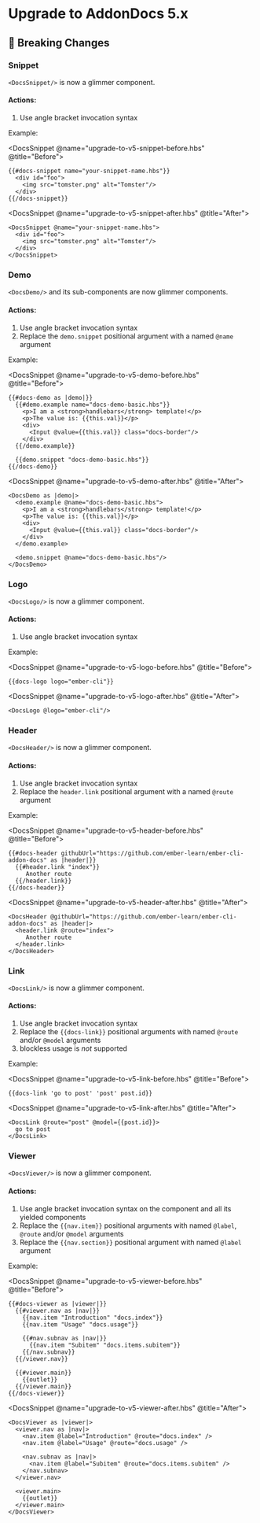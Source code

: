 # Upgrade to AddonDocs 5.x

## 🚨 Breaking Changes

### Snippet

`<DocsSnippet/>` is now a glimmer component.

#### Actions:
1. Use angle bracket invocation syntax

Example:

<DocsSnippet @name="upgrade-to-v5-snippet-before.hbs" @title="Before">

    {{#docs-snippet name="your-snippet-name.hbs"}}
      <div id="foo">
        <img src="tomster.png" alt="Tomster"/>
      </div>
    {{/docs-snippet}}
</DocsSnippet>

<DocsSnippet @name="upgrade-to-v5-snippet-after.hbs" @title="After">

    <DocsSnippet @name="your-snippet-name.hbs">
      <div id="foo">
        <img src="tomster.png" alt="Tomster"/>
      </div>
    </DocsSnippet>
</DocsSnippet>

### Demo

`<DocsDemo/>` and its sub-components are now glimmer components.

#### Actions:
1. Use angle bracket invocation syntax
1. Replace the `demo.snippet` positional argument with a named `@name` argument

Example:

<DocsSnippet @name="upgrade-to-v5-demo-before.hbs" @title="Before">

    {{#docs-demo as |demo|}}
      {{#demo.example name="docs-demo-basic.hbs"}}
        <p>I am a <strong>handlebars</strong> template!</p>
        <p>The value is: {{this.val}}</p>
        <div>
          <Input @value={{this.val}} class="docs-border"/>
        </div>
      {{/demo.example}}

      {{demo.snippet "docs-demo-basic.hbs"}}
    {{/docs-demo}}
</DocsSnippet>

<DocsSnippet @name="upgrade-to-v5-demo-after.hbs" @title="After">

    <DocsDemo as |demo|>
      <demo.example @name="docs-demo-basic.hbs">
        <p>I am a <strong>handlebars</strong> template!</p>
        <p>The value is: {{this.val}}</p>
        <div>
          <Input @value={{this.val}} class="docs-border"/>
        </div>
      </demo.example>

      <demo.snippet @name="docs-demo-basic.hbs"/>
    </DocsDemo>
</DocsSnippet>


### Logo

`<DocsLogo/>` is now a glimmer component.

#### Actions:
1. Use angle bracket invocation syntax

Example:

<DocsSnippet @name="upgrade-to-v5-logo-before.hbs" @title="Before">

    {{docs-logo logo="ember-cli"}}
</DocsSnippet>

<DocsSnippet @name="upgrade-to-v5-logo-after.hbs" @title="After">

    <DocsLogo @logo="ember-cli"/>
</DocsSnippet>

### Header

`<DocsHeader/>` is now a glimmer component.

#### Actions:
1. Use angle bracket invocation syntax
1. Replace the `header.link` positional argument with a named `@route` argument

Example:

<DocsSnippet @name="upgrade-to-v5-header-before.hbs" @title="Before">

    {{#docs-header githubUrl="https://github.com/ember-learn/ember-cli-addon-docs" as |header|}}
      {{#header.link "index"}}
         Another route
      {{/header.link}}
    {{/docs-header}}
</DocsSnippet>

<DocsSnippet @name="upgrade-to-v5-header-after.hbs" @title="After">

    <DocsHeader @githubUrl="https://github.com/ember-learn/ember-cli-addon-docs" as |header|>
      <header.link @route="index">
         Another route
      </header.link>
    </DocsHeader>
</DocsSnippet>

### Link

`<DocsLink/>` is now a glimmer component.

#### Actions:
1. Use angle bracket invocation syntax
2. Replace the `{{docs-link}}` positional arguments with named `@route` and/or `@model` arguments
3. blockless usage is *not* supported

Example:

<DocsSnippet @name="upgrade-to-v5-link-before.hbs" @title="Before">

    {{docs-link 'go to post' 'post' post.id}}
</DocsSnippet>

<DocsSnippet @name="upgrade-to-v5-link-after.hbs" @title="After">

    <DocsLink @route="post" @model={{post.id}}>
      go to post
    </DocsLink>
</DocsSnippet>

### Viewer

`<DocsViewer/>` is now a glimmer component.

#### Actions:
1. Use angle bracket invocation syntax on the component and all its yielded components
2. Replace the `{{nav.item}}` positional arguments with named `@label`, `@route` and/or `@model` arguments
3. Replace the `{{nav.section}}` positional argument with named `@label` argument

Example:

<DocsSnippet @name="upgrade-to-v5-viewer-before.hbs" @title="Before">

    {{#docs-viewer as |viewer|}}
      {{#viewer.nav as |nav|}}
        {{nav.item "Introduction" "docs.index"}}
        {{nav.item "Usage" "docs.usage"}}

        {{#nav.subnav as |nav|}}
          {{nav.item "Subitem" "docs.items.subitem"}}
        {{/nav.subnav}}
      {{/viewer.nav}}

      {{#viewer.main}}
        {{outlet}}
      {{/viewer.main}}
    {{/docs-viewer}}
</DocsSnippet>

<DocsSnippet @name="upgrade-to-v5-viewer-after.hbs" @title="After">

    <DocsViewer as |viewer|>
      <viewer.nav as |nav|>
        <nav.item @label="Introduction" @route="docs.index" />
        <nav.item @label="Usage" @route="docs.usage" />

        <nav.subnav as |nav|>
          <nav.item @label="Subitem" @route="docs.items.subitem" />
        </nav.subnav>
      </viewer.nav>

      <viewer.main>
        {{outlet}}
      </viewer.main>
    </DocsViewer>
</DocsSnippet>